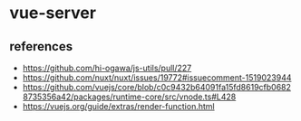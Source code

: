 # vue-server

## references

- https://github.com/hi-ogawa/js-utils/pull/227
- https://github.com/nuxt/nuxt/issues/19772#issuecomment-1519023944
- https://github.com/vuejs/core/blob/c0c9432b64091fa15fd8619cfb06828735356a42/packages/runtime-core/src/vnode.ts#L428
- https://vuejs.org/guide/extras/render-function.html
